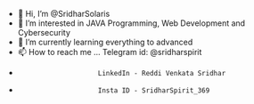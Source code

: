 - 👋 Hi, I’m @SridharSolaris
- 👀 I’m interested in JAVA Programming, Web Development and Cybersecurity
- 🌱 I’m currently learning everything to advanced
- 📫 How to reach me ... Telegram id: @sridharspirit
-                         LinkedIn - Reddi Venkata Sridhar
-                         Insta ID - SridharSpirit_369

<!---
SridharSolaris/SridharSolaris is a ✨ special ✨ repository because its `README.md` (this file) appears on your GitHub profile.
You can click the Preview link to take a look at your changes.
--->
